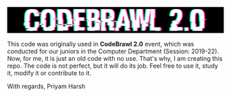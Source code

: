 <center>
  <img src="https://github.com/priyamharsh14/ProjectCodeBrawl/raw/master/cbwebsite/quiz/static/img/email_logo.png">
</center>

This code was originally used in <strong>CodeBrawl 2.0</strong> event, which was conducted for our juniors in the Computer Department (Session: 2019-22). Now, for me, it is just an old code with no use. That's why, I am creating this repo. The code is not perfect, but it will do its job. Feel free to use it, study it, modify it or contribute to it.

With regards,
Priyam Harsh
